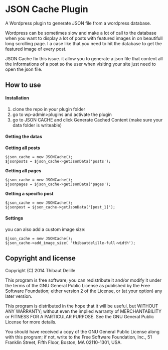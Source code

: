 # JSON Cache Plugin

A Wordpress plugin to generate JSON file from a wordpress database.

Wordpress can be sometimes slow and make a lot of call to the database when you want to display a lot of posts with featured images in on beautifull long scrolling page. I a case like that you need to hit the database to get the featured image of every post. 

JSON Cache fix this issue. it allow you to generate a json file that content all the informations of a post so the user when visiting your site just need to open the json file.   

## How to use
#### Installation
1. clone the repo in your plugin folder
2. go to wp-admin>plugins and activate the plugin
3. go to JSON CACHE and click Generate Cached Content (make sure your data folder is writeable)


#### Getting the datas
**Getting all posts**
```
$json_cache = new JSONCache();
$jsonposts = $json_cache->getJsonData('posts');
```

**Getting all pages**
```
$json_cache = new JSONCache();
$jsonpages = $json_cache->getJsonData('pages');
```

**Getting a specific post**
```
$json_cache = new JSONCache();
$jsonpost = $json_cache->getJsonData('[post_1]');
```

#### Settings 
you can also add a custom image size:
```
$json_cache = new JSONCache();
$json_cache->add_image_size( 'thibautdelille-full-width');
```	

## Copyright and license

Copyright (C) 2014  Thibaut Delille

This program is free software; you can redistribute it and/or
modify it under the terms of the GNU General Public License
as published by the Free Software Foundation; either version 2
of the License, or (at your option) any later version.

This program is distributed in the hope that it will be useful,
but WITHOUT ANY WARRANTY; without even the implied warranty of
MERCHANTABILITY or FITNESS FOR A PARTICULAR PURPOSE.  See the
GNU General Public License for more details.

You should have received a copy of the GNU General Public License
along with this program; if not, write to the Free Software
Foundation, Inc., 51 Franklin Street, Fifth Floor, Boston, MA  02110-1301, USA.
